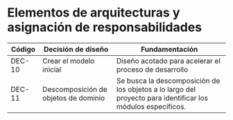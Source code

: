 # Elementos de arquitecturas y asignación de responsabilidades

| Código | Decisión de diseño                   | Fundamentación                                                                                              |
| ------ | ------------------------------------ | ----------------------------------------------------------------------------------------------------------- |
| DEC-10 | Crear el modelo inicial              | Diseño acotado para acelerar el proceso de desarrollo                                                       |
| DEC-11 | Descomposición de objetos de dominio | Se busca la descomposición de los objetos a lo largo del proyecto para identificar los módulos específicos. |
